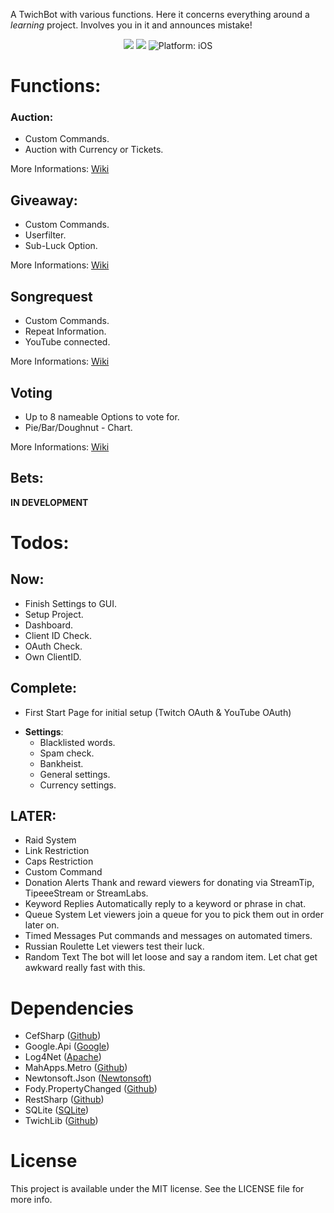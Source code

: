 A TwichBot with various functions. 
Here it concerns everything around a *learning* project. 
Involves you in it and announces mistake!

<p align="center">
<a href="https://ci.appveyor.com/project/Moerty/aivabot"><img src="https://ci.appveyor.com/api/projects/status/yo7s5bqxth25u624?svg=true" style="max-height: 300px;"></a>
<a href="https://www.microsoft.com/net"><img src="https://img.shields.io/badge/.NET%20Framework-4.5-orange.svg" style="max-height: 300px;"></a>
<img src="https://img.shields.io/badge/Platform-.NET-lightgrey.svg" style="max-height: 300px;" alt="Platform: iOS">
</p>

# Functions:
### Auction:
* Custom Commands.
* Auction with Currency or Tickets.

More Informations: [Wiki](https://github.com/Moerty/AivaBot/wiki/Home:-Auction)

## Giveaway:
* Custom Commands.
* Userfilter.
* Sub-Luck Option.

More Informations: [Wiki](https://github.com/Moerty/AivaBot/wiki/Home:-Giveaway)

## Songrequest
* Custom Commands.
* Repeat Information.
* YouTube connected.

More Informations: [Wiki](https://github.com/Moerty/AivaBot/wiki/Home:-Songrequest)

## Voting
* Up to 8 nameable Options to vote for.
* Pie/Bar/Doughnut - Chart.

More Informations: [Wiki](https://github.com/Moerty/AivaBot/wiki/Home:-Voting)

## Bets:
**IN DEVELOPMENT**

# Todos:
## Now:
- Finish Settings to GUI.
- Setup Project.
- Dashboard.
- Client ID Check.
- OAuth Check.
- Own ClientID.

## Complete:
- First Start Page for initial setup (Twitch OAuth & YouTube OAuth)
* **Settings**:
	* Blacklisted words.
	* Spam check.
	* Bankheist.
	* General settings.
	* Currency settings.

## LATER:
- Raid System
- Link Restriction
- Caps Restriction
- Custom Command 
- Donation Alerts Thank and reward viewers for donating via StreamTip, TipeeeStream or StreamLabs.
- Keyword Replies Automatically reply to a keyword or phrase in chat.
- Queue System Let viewers join a queue for you to pick them out in order later on.
- Timed Messages Put commands and messages on automated timers.
- Russian Roulette Let viewers test their luck.
- Random Text The bot will let loose and say a random item. Let chat get awkward really fast with this.



# Dependencies

* CefSharp ([Github](https://github.com/cefsharp/CefSharp))
* Google.Api ([Google](https://developers.google.com/api-client-library/dotnet/))
* Log4Net ([Apache](http://logging.apache.org/log4net/))
* MahApps.Metro ([Github](https://github.com/MahApps/MahApps.Metro))
* Newtonsoft.Json ([Newtonsoft](http://www.newtonsoft.com/json))
* Fody.PropertyChanged ([Github](https://github.com/Fody/PropertyChanged))
* RestSharp ([Github](https://github.com/restsharp/RestSharp))
* SQLite ([SQLite](https://system.data.sqlite.org/index.html/doc/trunk/www/index.wiki))
* TwichLib ([Github](https://github.com/swiftyspiffy/TwitchLib))

# License

This project is available under the MIT license. See the LICENSE file for more info.